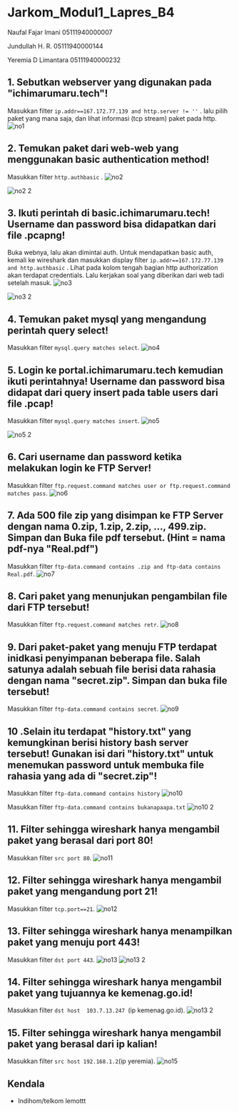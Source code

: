 # Jarkom_Modul1_Lapres_B4

Naufal Fajar Imani             05111940000007

Jundullah H. R.                05111940000144

Yeremia D Limantara            05111940000232

## 1. Sebutkan webserver yang digunakan pada "ichimarumaru.tech"! #
Masukkan filter ```ip.addr==167.172.77.139 and http.server != ''``` . lalu pilih paket yang mana saja, dan lihat informasi (tcp stream) paket pada http.
![no1](https://user-images.githubusercontent.com/81339649/134804813-4393054c-3a4f-4f1b-a776-1c17fad104f1.png)

## 2. Temukan paket dari web-web yang menggunakan basic authentication method! #
Masukkan filter ```http.authbasic``` .
![no2](https://user-images.githubusercontent.com/81339649/134805003-06875b96-5609-495e-a2c0-f529f608d84f.png)

![no2 2](https://user-images.githubusercontent.com/81339649/134804957-9a3e7bb2-b4eb-4dd1-8a56-f0513e25aeb9.png)

## 3. Ikuti perintah di basic.ichimarumaru.tech! Username dan password bisa didapatkan dari file .pcapng! #
 Buka webnya, lalu akan dimintai auth. Untuk mendapatkan basic auth, kemali ke wireshark dan masukkan display filter ```ip.addr==167.172.77.139 and http.authbasic``` . Lihat pada kolom tengah bagian http authorization akan terdapat credentials. Lalu kerjakan soal yang diberikan dari web tadi setelah masuk.
![no3](https://user-images.githubusercontent.com/81339649/134805009-6e532c35-77be-47c3-8179-cc35bf07eb28.png)

![no3 2](https://user-images.githubusercontent.com/81339649/134805015-32b0af6a-05ab-46bb-a0a4-bc7a27eb3d40.png)
## 4. Temukan paket mysql yang mengandung perintah query select! #
Masukkan filter ```mysql.query matches select```.
![no4](https://user-images.githubusercontent.com/81339649/134805024-dc4227f7-8068-42a8-9446-0ae269c9d292.png)
## 5. Login ke portal.ichimarumaru.tech kemudian ikuti perintahnya! Username dan password bisa didapat dari query insert pada table users dari file .pcap! #
Masukkan filter ```mysql.query matches insert```.
![no5](https://user-images.githubusercontent.com/81339649/134805031-ba85bcdb-f943-4430-8638-255e6f4a0180.png)

![no5 2](https://user-images.githubusercontent.com/81339649/134805039-7e29bf1b-d33f-40ef-b5a4-a38684db5523.png)
## 6. Cari username dan password ketika melakukan login ke FTP Server! #
Masukkan filter ```ftp.request.command matches user or ftp.request.command matches pass```.
![no6](https://user-images.githubusercontent.com/81339649/134805051-a09e6fae-c3ec-4e0d-867d-d70c2a9bafec.png)
## 7. Ada 500 file zip yang disimpan ke FTP Server dengan nama 0.zip, 1.zip, 2.zip, ..., 499.zip. Simpan dan Buka file pdf tersebut. (Hint = nama pdf-nya "Real.pdf") #
Masukkan filter ```ftp-data.command contains .zip and ftp-data contains Real.pdf```.
![no7](https://user-images.githubusercontent.com/81339649/134805056-b9dcd6f4-fc8b-464b-8c18-90a0e56f2201.png)
## 8. Cari paket yang menunjukan pengambilan file dari FTP tersebut! #
Masukkan filter ```ftp.request.command matches retr```.
![no8](https://user-images.githubusercontent.com/81339649/134805064-1c5c2ed6-0b41-4ac9-aa58-0a91db12ff7a.png)
## 9. Dari paket-paket yang menuju FTP terdapat inidkasi penyimpanan beberapa file. Salah satunya adalah sebuah file berisi data rahasia dengan nama "secret.zip". Simpan dan buka file tersebut! #
Masukkan filter ```ftp-data.command contains secret```.
![no9](https://user-images.githubusercontent.com/81339649/134805080-631930da-6766-4263-afc4-369215a087da.png)
## 10 .Selain itu terdapat "history.txt" yang kemungkinan berisi history bash server tersebut! Gunakan isi dari "history.txt" untuk menemukan password untuk membuka file rahasia yang ada di "secret.zip"! #
Masukkan filter ```ftp-data.command contains history```
![no10](https://user-images.githubusercontent.com/81339649/134805105-0191b441-68d8-4fbc-b951-5c58e97232f6.png)

Masukkan filter ```ftp-data.command contains bukanapaapa.txt```
![no10 2](https://user-images.githubusercontent.com/81339649/134805123-ad2cb932-31a9-4eb7-a75a-2eebcd2297eb.png)

## 11. Filter sehingga wireshark hanya mengambil paket yang berasal dari port 80!  #
Masukkan filter ```src port 80```.
![no11](https://user-images.githubusercontent.com/81339649/134805135-78b004ac-5112-4eac-a228-38cab156dd79.png)

## 12. Filter sehingga wireshark hanya mengambil paket yang mengandung port 21! #
Masukkan filter ```tcp.port==21```.
![no12](https://user-images.githubusercontent.com/81339649/134805141-046d590f-41ac-4c92-ba92-c3e5a3e6851b.png)

## 13. Filter sehingga wireshark hanya menampilkan paket yang menuju port 443! #
Masukkan filter ```dst port 443```.
![no13](https://user-images.githubusercontent.com/81339649/134805148-581264ae-d97f-4ed8-b57a-fc773285b272.png)
![no13 2](https://user-images.githubusercontent.com/81339649/134805146-ccf7b883-217f-4858-9601-077feb0b363e.png)

## 14. Filter sehingga wireshark hanya mengambil paket yang tujuannya ke kemenag.go.id! #
Masukkan filter ```dst host  103.7.13.247 ```(ip kemenag.go.id).
![no13 2](https://user-images.githubusercontent.com/81339649/134805146-ccf7b883-217f-4858-9601-077feb0b363e.png)

## 15. Filter sehingga wireshark hanya mengambil paket yang berasal dari ip kalian! #
Masukkan filter ```src host 192.168.1.2```(ip yeremia).
![no15](https://user-images.githubusercontent.com/81339649/134805162-fc25b755-ac17-47b3-84ed-05b13038c825.png)

## Kendala #
  - Indihom/telkom lemottt


